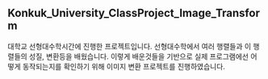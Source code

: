 ## Konkuk_University_ClassProject_Image_Transform

대학교 선형대수학시간에 진행한 프로젝트입니다. 선형대수학에서 여러 행렬들과 이 행렬들의 성질, 변환등을 배웠습니다.
이렇게 배운것들을 기반으로 실제 프로그램에선 어떻게 동작되는지를 확인하기 위해 이미지 변환 프로젝트를 진행하였습니다.


